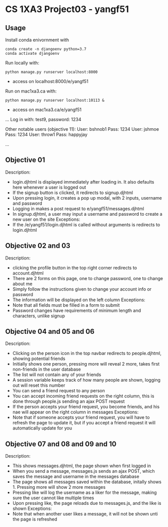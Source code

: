 # CS 1XA3 Project03 - yangf51
## Usage
Install conda enivornment with
```
conda create -n djangoenv python=3.7 
conda activate djangoenv
```
Run locally with:
```
python manage.py runserver localhost:8000
```
* access on localhost:8000/e/yangf51

Run on mac1xa3.ca with:
```
python manage.py runserver localhost:10113 &
```
* access on mac1xa3.ca/e/yangf51

...
Log in with: test9, password: 1234

Other notable users (objective 11):
User: bshnob1
Pass: 1234
User: jshmoe
Pass: 1234
User: throw1
Pass: happyjay


...
## Objective 01
Description:
- login.djhtml is displayed immediately after loading in. It also defaults here whenever a user is logged out
- If the signup button is clicked, it redirects to signup.djhtml
- Upon pressing login, it creates a pop up modal, with 2 inputs, username and password
- Logging in makes a post request to e/yangf51/messages.djhtml
- In signup.djhtml, a user may input a username and password to create a new user on the site
Exceptions:
- If the /e/yangf51/login.djhtml is called without arguments is redirects
to login.djhtml

## Objective 02 and 03
Description:
- clicking the profile button in the top right corner redirects to account.djhtml
- There are 2 forms on this page, one to change password, one to change about me
- Simply follow the instructions given to change your account info or password
- The information will be displayed on the left column
Exceptions:
- Note that all fields must be filled in a form to submit
- Password changes have requirements of minimum length and characters, unlike signup

## Objective 04 and 05 and 06
Description:
- Clicking on the person icon in the top navbar redirects to people.djhtml, showing potential friends
- Initially shows one person, pressing more will reveal 2 more, takes first non-friends in the user database
- The list will not contain any of your friends
- A session variable keeps track of how many people are shown, logging out will reset this number
- You can send a friend request to any person
- You can accept incoming friend requests on the right column, this is done through people.js sending an ajax POST request
- If the person accepts your friend request, you become friends, and his nae will appear on the right column in messages
Exceptions:
- Note that if someone accepts your friend request, you will have to refresh the page to update it, but if you accept a friend request it will automatically update for you

## Objective 07 and 08 and 09 and 10
Description:
- This shows messages.djhtml, the page shown when first logged in
- When you send a message, messages.js sends an ajax POST, which saves the message and username in the messages database
- The page shows all messages saved within the database, initally shows 1. Pressing more will show 2 more messages
- Pressing like will log the username as a liker for the message, making sure the user cannot like multiple times
- Upon pressing like, the page reloads due to messages.js, and the like is shown
Exceptions:
- Note that when another user likes a message, it will not be shown unti the page is refreshed
